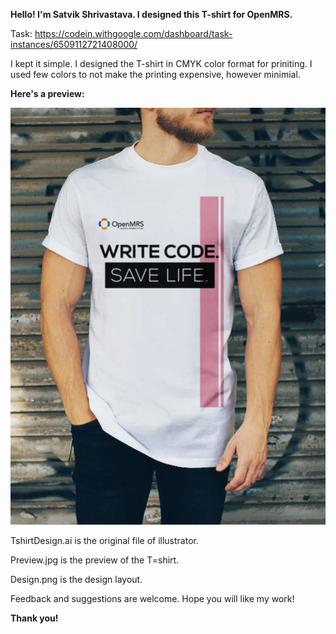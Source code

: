 <b> Hello! I'm Satvik Shrivastava. I designed this T-shirt for OpenMRS. </b>

Task: https://codein.withgoogle.com/dashboard/task-instances/6509112721408000/

<p> I kept it simple. I designed the T-shirt in CMYK color format for priniting. I used few colors to not make the printing expensive, however minimial. </P

<b> Here's a preview: </b> 
<p align = "center"><img src = "https://github.com/satvikshri/OpenMRS-submissions/blob/master/TshirtDesign/preview.jpg"></p>

TshirtDesign.ai is the original file of illustrator.

Preview.jpg is the preview of the T=shirt.

Design.png is the design layout.

Feedback and suggestions are welcome. Hope you will like my work!

<b>Thank you!</b>
